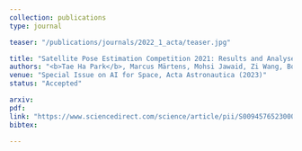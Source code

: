 ```yaml
---
collection: publications
type: journal

teaser: "/publications/journals/2022_1_acta/teaser.jpg"

title: "Satellite Pose Estimation Competition 2021: Results and Analyses"
authors: "<b>Tae Ha Park</b>, Marcus Märtens, Mohsi Jawaid, Zi Wang, Bo Chen, Tat-Jun Chin, Dario Izzo, Simone D'Amico"
venue: "Special Issue on AI for Space, Acta Astronautica (2023)"
status: "Accepted"

arxiv:
pdf:
link: "https://www.sciencedirect.com/science/article/pii/S0094576523000048?via%3Dihub"
bibtex:

---
```

